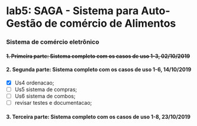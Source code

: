 # lab5: SAGA - Sistema para Auto-Gestão de comércio de Alimentos
### Sistema de comércio eletrônico
#### ~~1. Primeira parte: Sistema completo com os casos de uso 1-3, 02/10/2019~~
#### 2. Segunda parte: Sistema completo com os casos de uso 1-6, 14/10/2019
- [X] Us4 ordenacao;
- [ ] Us5 sistema de compras;
- [ ] Us6 sistema de combos;
- [ ] revisar testes e documentacao;
#### 3. Terceira parte: Sistema completo com os casos de uso 1-8, 23/10/2019
